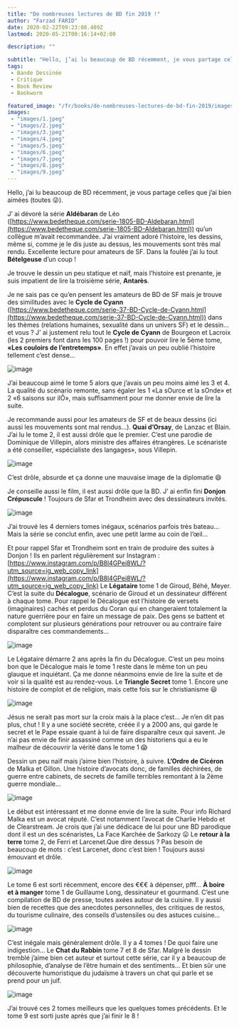 ```yaml
---
title: "De nombreuses lectures de BD fin 2019 !"
author: "Farzad FARID"
date: 2020-02-22T09:23:08.409Z
lastmod: 2020-05-21T00:16:14+02:00

description: ""

subtitle: "Hello, j’ai lu beaucoup de BD récemment, je vous partage celles que j’ai bien aimées (toutes 😜)."
tags:
 - Bande Dessinée
 - Critique
 - Book Review
 - Bookworm

featured_image: "/fr/books/de-nombreuses-lectures-de-bd-fin-2019/images/1.jpeg" 
images:
 - "images/1.jpeg"
 - "images/2.jpeg"
 - "images/3.jpeg"
 - "images/4.jpeg"
 - "images/5.jpeg"
 - "images/6.jpeg"
 - "images/7.jpeg"
 - "images/8.jpeg"
 - "images/9.jpeg"
---
```


Hello, j’ai lu beaucoup de BD récemment, je vous partage celles que j’ai bien aimées (toutes 😜).


J’
ai dévoré la série **Aldébaran** de Léo ([https://www.bedetheque.com/serie-1805-BD-Aldebaran.html](https://www.bedetheque.com/serie-1805-BD-Aldebaran.html)) qu’un collègue m’avait recommandée. J’ai vraiment adoré l’histoire, les dessins, même si, comme je le dis juste au dessus, les mouvements sont très mal rendu. Excellente lecture pour amateurs de SF. Dans la foulée j’ai lu tout **Bételgeuse** d’un coup !

Je trouve le dessin un peu statique et naïf, mais l’histoire est prenante, je suis impatient de lire la troisième série, **Antarès**.

Je ne sais pas ce qu’en pensent les amateurs de BD de SF mais je trouve des similitudes avec le **Cycle de Cyann** ([https://www.bedetheque.com/serie-37-BD-Cycle-de-Cyann.html](https://www.bedetheque.com/serie-37-BD-Cycle-de-Cyann.html)) dans les thèmes (relations humaines, sexualité dans un univers SF) et le dessin… et vous ?
J’
ai justement relu tout le **Cycle de Cyann** de Bourgeon et Lacroix (les 2 premiers font dans les 100 pages !) pour pouvoir lire le 5ème tome, **«Les couloirs de l’entretemps»**. En effet j’avais un peu oublié l’histoire tellement c’est dense…




![image](images/1.jpeg#layoutTextWidth)



J’ai beaucoup aimé le tome 5 alors que j’avais un peu moins aimé les 3 et 4. La qualité du scénario remonte, sans égaler les 1 «La sOurce et la sOnde» et 2 «6 saisons sur ilÔ», mais suffisamment pour me donner envie de lire la suite.

Je recommande aussi pour les amateurs de SF et de beaux dessins (ici aussi les mouvements sont mal rendus…).
**Quai d’Orsay**, de Lanzac et Blain. J’ai lu le tome 2, il est aussi drôle que le premier. C’est une parodie de Dominique de Villepin, alors ministre des affaires étrangères. Le scénariste a été conseiller, «spécialiste des langages», sous Villepin.




![image](images/2.jpeg#layoutTextWidth)



C’est drôle, absurde et ça donne une mauvaise image de la diplomatie 😄

Je conseille aussi le film, il est aussi drôle que la BD.
J’
ai enfin fini **Donjon Crépuscule** ! Toujours de Sfar et Trondheim avec des dessinateurs invités.




![image](images/3.jpeg#layoutTextWidth)



J’ai trouvé les 4 derniers tomes inégaux, scénarios parfois très bateau… Mais la série se conclut enfin, avec une petit larme au coin de l’œil…

Et pour rappel Sfar et Trondheim sont en train de produire des suites à Donjon ! Ils en parlent régulièrement sur Instagram : [https://www.instagram.com/p/B8l4GPei8WL/?utm_source=ig_web_copy_link](https://www.instagram.com/p/B8l4GPei8WL/?utm_source=ig_web_copy_link)
Le
 **Légataire** tome 1 de Giroud, Béhé, Meyer. C’est la suite du **Décalogue**, scénario de Giroud et un dessinateur différent à chaque tome. Pour rappel le Décalogue est l’histoire de versets (imaginaires) cachés et perdus du Coran qui en changeraient totalement la nature guerrière pour en faire un message de paix. Des gens se battent et complotent sur plusieurs générations pour retrouver ou au contraire faire disparaître ces commandements…




![image](images/4.jpeg#layoutTextWidth)



Le Légataire démarre 2 ans après la fin du Décalogue. C’est un peu moins bon que le Décalogue mais le tome 1 reste dans le même ton un peu glauque et inquiétant. Ça me donne néanmoins envie de lire la suite et de voir si la qualité est au rendez-vous.
Le
 **Triangle Secret** tome 1. Encore une histoire de complot et de religion, mais cette fois sur le christianisme 😃




![image](images/5.jpeg#layoutTextWidth)



Jésus ne serait pas mort sur la croix mais à la place c’est… Je n’en dit pas plus, chut ! Il y a une société secrète, créée il y a 2000 ans, qui garde le secret et le Pape essaie quant à lui de faire disparaître ceux qui savent. Je n’ai pas envie de finir assassiné comme un des historiens qui a eu le malheur de découvrir la vérité dans le tome 1 😱

Dessin un peu naïf mais j’aime bien l’histoire, à suivre.
**L’Ordre de Cicéron** de Malka et Gillon. Une histoire d’avocats donc, de familles déchirées, de guerre entre cabinets, de secrets de famille terribles remontant à la 2ème guerre mondiale…




![image](images/6.jpeg#layoutTextWidth)



Le début est intéressant et me donne envie de lire la suite. Pour info Richard Malka est un avocat réputé. C’est notamment l’avocat de Charlie Hebdo et de Clearstream. Je crois que j’ai une dédicace de lui pour une BD parodique dont il est un des scénaristes, La Face Karchée de Sarkozy 😛
Le
 **retour à la terre** tome 2, de Ferri et Larcenet.Que dire dessus ? Pas besoin de beaucoup de mots : c’est Larcenet, donc c’est bien ! Toujours aussi émouvant et drôle.




![image](images/7.jpeg#layoutTextWidth)



Le tome 6 est sorti récemment, encore des €€€ à dépenser, pfff…
**À boire et à manger** tome 1 de Guillaume Long, dessinateur et gourmand. C’est une compilation de BD de presse, toutes axées autour de la cuisine. Il y aussi bien de recettes que des anecdotes personnelles, des critiques de restos, du tourisme culinaire, des conseils d’ustensiles ou des astuces cuisine…




![image](images/8.jpeg#layoutTextWidth)



C’est inégale mais généralement drôle. Il y a 4 tomes ! De quoi faire une indigestion…
Le
 **Chat du Rabbin** tome 7 et 8 de Sfar. Malgré le dessin tremblé j’aime bien cet auteur et surtout cette série, car il y a beaucoup de philosophie, d’analyse de l’être humain et des sentiments… Et bien sûr une découverte humoristique du judaïsme à travers un chat qui parle et se prend pour un juif.




![image](images/9.jpeg#layoutTextWidth)



J’ai trouvé ces 2 tomes meilleurs que les quelques tomes précédents. Et le tome 9 est sorti juste après que j’ai finir le 8 !
